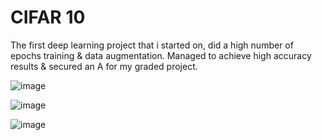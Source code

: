 # CIFAR 10

The first deep learning project that i started on, did a high number of epochs training & data augmentation. Managed to achieve high accuracy results & secured an A for my graded project.

![image](https://user-images.githubusercontent.com/109099956/185918888-f3ca2f6b-089b-4ccb-bf3f-ff1d3daeb9b5.png)

![image](https://user-images.githubusercontent.com/109099956/185918843-fc95bf36-1692-4069-bb4e-c3f5ffb222dc.png)

![image](https://user-images.githubusercontent.com/109099956/185918853-7772c136-ee50-41ec-82dd-9003095ebcb2.png)
